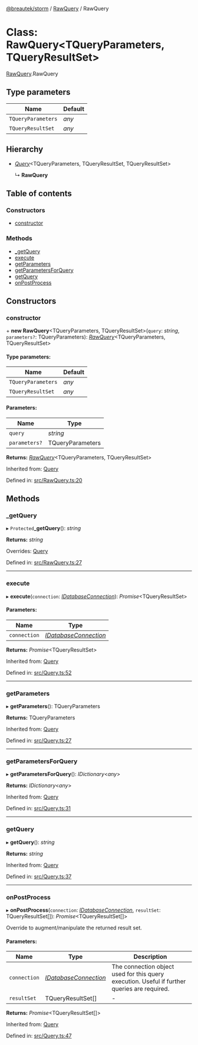 [@breautek/storm](../README.md) / [RawQuery](../modules/rawquery.md) / RawQuery

# Class: RawQuery<TQueryParameters, TQueryResultSet\>

[RawQuery](../modules/rawquery.md).RawQuery

## Type parameters

Name | Default |
------ | ------ |
`TQueryParameters` | *any* |
`TQueryResultSet` | *any* |

## Hierarchy

* [*Query*](query.query-1.md)<TQueryParameters, TQueryResultSet, TQueryResultSet\>

  ↳ **RawQuery**

## Table of contents

### Constructors

- [constructor](rawquery.rawquery-1.md#constructor)

### Methods

- [\_getQuery](rawquery.rawquery-1.md#_getquery)
- [execute](rawquery.rawquery-1.md#execute)
- [getParameters](rawquery.rawquery-1.md#getparameters)
- [getParametersForQuery](rawquery.rawquery-1.md#getparametersforquery)
- [getQuery](rawquery.rawquery-1.md#getquery)
- [onPostProcess](rawquery.rawquery-1.md#onpostprocess)

## Constructors

### constructor

\+ **new RawQuery**<TQueryParameters, TQueryResultSet\>(`query`: *string*, `parameters?`: TQueryParameters): [*RawQuery*](rawquery.rawquery-1.md)<TQueryParameters, TQueryResultSet\>

#### Type parameters:

Name | Default |
------ | ------ |
`TQueryParameters` | *any* |
`TQueryResultSet` | *any* |

#### Parameters:

Name | Type |
------ | ------ |
`query` | *string* |
`parameters?` | TQueryParameters |

**Returns:** [*RawQuery*](rawquery.rawquery-1.md)<TQueryParameters, TQueryResultSet\>

Inherited from: [Query](query.query-1.md)

Defined in: [src/RawQuery.ts:20](https://github.com/breautek/storm/blob/4e204d2/src/RawQuery.ts#L20)

## Methods

### \_getQuery

▸ `Protected`**_getQuery**(): *string*

**Returns:** *string*

Overrides: [Query](query.query-1.md)

Defined in: [src/RawQuery.ts:27](https://github.com/breautek/storm/blob/4e204d2/src/RawQuery.ts#L27)

___

### execute

▸ **execute**(`connection`: [*IDatabaseConnection*](../interfaces/idatabaseconnection.idatabaseconnection-1.md)): *Promise*<TQueryResultSet\>

#### Parameters:

Name | Type |
------ | ------ |
`connection` | [*IDatabaseConnection*](../interfaces/idatabaseconnection.idatabaseconnection-1.md) |

**Returns:** *Promise*<TQueryResultSet\>

Inherited from: [Query](query.query-1.md)

Defined in: [src/Query.ts:52](https://github.com/breautek/storm/blob/4e204d2/src/Query.ts#L52)

___

### getParameters

▸ **getParameters**(): TQueryParameters

**Returns:** TQueryParameters

Inherited from: [Query](query.query-1.md)

Defined in: [src/Query.ts:27](https://github.com/breautek/storm/blob/4e204d2/src/Query.ts#L27)

___

### getParametersForQuery

▸ **getParametersForQuery**(): *IDictionary*<*any*\>

**Returns:** *IDictionary*<*any*\>

Inherited from: [Query](query.query-1.md)

Defined in: [src/Query.ts:31](https://github.com/breautek/storm/blob/4e204d2/src/Query.ts#L31)

___

### getQuery

▸ **getQuery**(): *string*

**Returns:** *string*

Inherited from: [Query](query.query-1.md)

Defined in: [src/Query.ts:37](https://github.com/breautek/storm/blob/4e204d2/src/Query.ts#L37)

___

### onPostProcess

▸ **onPostProcess**(`connection`: [*IDatabaseConnection*](../interfaces/idatabaseconnection.idatabaseconnection-1.md), `resultSet`: TQueryResultSet[]): *Promise*<TQueryResultSet[]\>

Override to augment/manipulate the returned result set.

#### Parameters:

Name | Type | Description |
------ | ------ | ------ |
`connection` | [*IDatabaseConnection*](../interfaces/idatabaseconnection.idatabaseconnection-1.md) | The connection object used for this query execution. Useful if further queries are required.   |
`resultSet` | TQueryResultSet[] | - |

**Returns:** *Promise*<TQueryResultSet[]\>

Inherited from: [Query](query.query-1.md)

Defined in: [src/Query.ts:47](https://github.com/breautek/storm/blob/4e204d2/src/Query.ts#L47)
